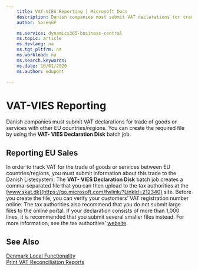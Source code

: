 ```yaml
---
    title: VAT-VIES Reporting | Microsoft Docs
    description: Danish companies must submit VAT declarations for trade of goods or services with other EU countries/regions. You can create the required file by using the VAT- VIES Declaration Disk batch job.
    author: SorenGP

    ms.service: dynamics365-business-central
    ms.topic: article
    ms.devlang: na
    ms.tgt_pltfrm: na
    ms.workload: na
    ms.search.keywords:
    ms.date: 10/01/2020
    ms.author: edupont

---
```

# VAT-VIES Reporting
Danish companies must submit VAT declarations for trade of goods or services with other EU countries/regions. You can create the required file by using the **VAT- VIES Declaration Disk** batch job.  

## Reporting EU Sales  
 In order to track VAT for the trade of goods or services between EU countries/regions, you must submit information about this trade to the Danish Listesystem. The **VAT- VIES Declaration Disk** batch job creates a comma-separated file that you can then upload to the tax authorities at the [www.skat.dk](https://go.microsoft.com/fwlink/?LinkId=212340) site. Before you create the file, you can verify your customers’ VAT registration number online. The tax authorities also recommend that you do not submit large files to the online portal. If your declaration consists of more than 1,000 lines, it is recommended that you submit several smaller files instead. For more information, see the tax authorities’ [website](https://www.skat.dk).  

## See Also  
[Denmark Local Functionality](denmark-local-functionality.md)  
 [Print VAT Reconciliation Reports](how-to-print-vat-reconciliation-reports.md)    
